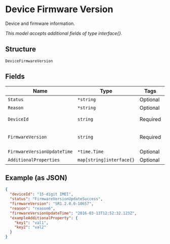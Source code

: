 
# Device Firmware Version

Device and firmware information.

*This model accepts additional fields of type interface{}.*

## Structure

`DeviceFirmwareVersion`

## Fields

| Name | Type | Tags | Description |
|  --- | --- | --- | --- |
| `Status` | `*string` | Optional | - |
| `Reason` | `*string` | Optional | - |
| `DeviceId` | `string` | Required | Device IMEI. |
| `FirmwareVersion` | `string` | Required | Device Firmware Version. |
| `FirmwareVersionUpdateTime` | `*time.Time` | Optional | - |
| `AdditionalProperties` | `map[string]interface{}` | Optional | - |

## Example (as JSON)

```json
{
  "deviceId": "15-digit IMEI",
  "status": "FirmwareVersionUpdateSuccess",
  "firmwareVersion": "SR1.2.0.0-10657",
  "reason": "reason6",
  "firmwareVersionUpdateTime": "2016-03-13T12:52:32.123Z",
  "exampleAdditionalProperty": {
    "key1": "val1",
    "key2": "val2"
  }
}
```

